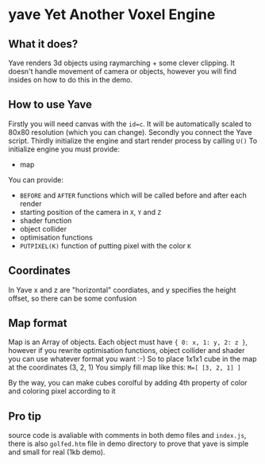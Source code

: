 # yave Yet Another Voxel Engine

## What it does?
Yave renders 3d objects using raymarching + some clever clipping. It doesn't handle movement of camera or objects, however you will find insides on how to do this in the demo.

## How to use Yave
Firstly you will need canvas with the `id=c`. It will be automatically scaled to 80x80 resolution (which you can change).
Secondly you connect the Yave script.
Thirdly initialize the engine and start render process by calling `U()`
To initialize engine you must provide:
- map

You can provide:
- `BEFORE` and `AFTER` functions which will be called before and after each render
- starting position of the camera in `X`, `Y` and `Z`
- shader function
- object collider
- optimisation functions
- `PUTPIXEL(K)` function of putting pixel with the color `K`

## Coordinates
In Yave x and z are "horizontal" coordiates, and y specifies the height offset, so there can be some confusion

## Map format
Map is an Array of objects.
Each object must have `{ 0: x, 1: y, 2: z }`,
however if you rewrite optimisation functions, object collider and shader you can use
whatever format you want :-)
So to place 1x1x1 cube in the map at the coordinates (3, 2, 1)
You simply fill map like this: `M=[ [3, 2, 1] ]`

By the way, you can make cubes corolful by adding 4th property of color and coloring pixel according to it

## Pro tip
source code is avaliable with comments in both demo files and `index.js`, there is also `golfed.htm` file in demo directory to prove that yave is simple and small for real (1kb demo).
